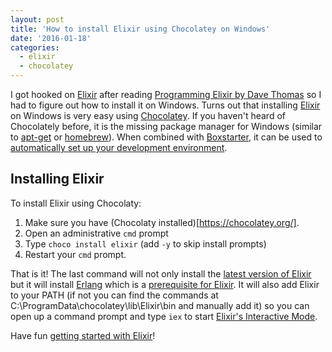 ```yaml
---
layout: post
title: 'How to install Elixir using Chocolatey on Windows'
date: '2016-01-18'
categories:
  - elixir
  - chocolatey
---
```


I got hooked on [Elixir](http://elixir-lang.org/) after reading [Programming Elixir by Dave Thomas](https://pragprog.com/book/elixir/programming-elixir) so I had to figure out how to install it on Windows.  Turns out that installing [Elixir](http://elixir-lang.org/) on Windows is very easy using [Chocolatey](https://chocolatey.org/).  If you haven't heard of Chocolately before, it is the missing package manager for Windows (similar to [apt-get](https://en.wikipedia.org/wiki/Advanced_Packaging_Tool) or [homebrew](http://brew.sh/)).  When combined with [Boxstarter](http://www.boxstarter.org/), it can be used to [automatically set up your development environment](/posts/Chocolatey-And-Boxstarter/).

## Installing Elixir
To install Elixir using Chocolaty:

1. Make sure you have (Chocolaty installed)[https://chocolatey.org/]. 
2. Open an administrative ```cmd``` prompt
3. Type ```choco install elixir``` (add ```-y``` to  skip install prompts)
4. Restart your ```cmd``` prompt.

That is it! The last command will not only install the [latest version of Elixir](https://chocolatey.org/packages/Elixir) but it will install [Erlang](http://www.erlang.org/) which is a [prerequisite for Elixir](http://elixir-lang.org/install.html#installing-erlang).  It will also add Elixir to your PATH (if not you can find the commands at C:\ProgramData\chocolatey\lib\Elixir\bin and manually add it) so you can open up a command prompt and type ```iex``` to start [Elixir's Interactive Mode](http://elixir-lang.org/getting-started/introduction.html#interactive-mode).  

Have fun [getting started with Elixir](http://elixir-lang.org/getting-started/introduction.html)!